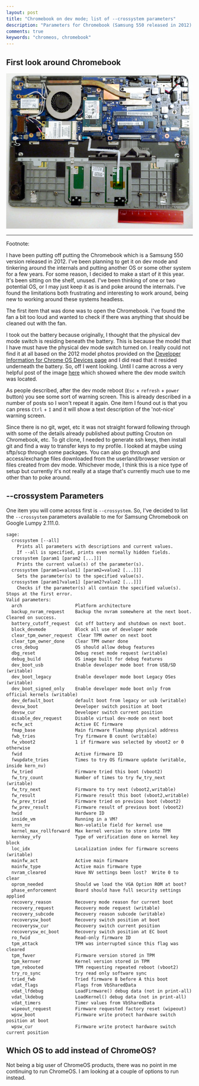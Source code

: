 ```yaml
---
layout: post
title: "Chromebook on dev mode; list of --crossystem parameters"
description: "Parameters for Chromebook (Samsung 550 released in 2012) on Google Lumpy 2.111.0"
comments: true
keywords: "chromeos, chromebook"
---
```


## First look around Chromebook

![Chromebook (Samsung 550 released in 2012)](/assets/images/chromebook-600px.png)

---
Footnote:

[^1]: 1: Added a ruler for scale.

I have been putting off putting the Chromebook which is a Samsung 550 version released in 2012. I've been planning to get it on dev mode and tinkering around the internals and putting another OS or some other system for a few years. For some reason, I decided to make a start of it this year. It's been sitting on the shelf, unused.  I've been thinking of one or two potential OS, or I may just keep it as is and poke around the internals.  I've found the limitations both frustrating and interesting to work around, being new to working around these systems headless.

The first item that was done was to open the Chromebook.  I've found the fan a bit too loud and wanted to check if there was anything that should be cleaned out with the fan.

I took out the battery because originally, I thought that the physical dev mode switch is residing beneath the battery.  This is because the model that I have must have the physical dev mode switch turned on.  I really could not find it at all based on the 2012 model photos provided on the [Developer Information for Chrome OS Devices page](https://www.chromium.org/chromium-os/developer-information-for-chrome-os-devices) and I did read that it resided underneath the battery.  So, off I went looking.  Until I came across a very helpful post of the image [here](https://greenido.files.wordpress.com/2013/08/photo3.jpg) which showed where the dev mode switch was located.

As people described, after the dev mode reboot (`Esc` + `refresh` + `power` button) you see some sort of warning screen. This is already described in a number of posts so I won't repeat it again.  One item I found out is that you can press `Ctrl` + `I` and it will show a text description of the 'not-nice' warning screen.

Since there is no git, wget, etc it was not straight forward following through with some of the details already published about putting Crouton on Chromebook, etc.  To git clone, I needed to generate ssh keys, then install git and find a way to transfer keys to my profile. I looked at maybe using sftp/scp through some packages. You can also go through and access/exchange files downloaded from the userland/browser version or files created from dev mode. Whichever mode, I think this is a nice type of setup but currently it's not really at a stage that's currently much use to me other than to poke around.

## --crossystem Parameters

One item you will come across first is `--crossystem`.
So, I've decided to list the `--crossystem` parameters available to me for Samsung Chromebook on Google Lumpy 2.111.0.

```
sage:
  crossystem [--all]
    Prints all parameters with descriptions and current values.
    If --all is specified, prints even normally hidden fields.
  crossystem [param1 [param2 [...]]]
    Prints the current value(s) of the parameter(s).
  crossystem [param1=value1] [param2=value2 [...]]]
    Sets the parameter(s) to the specified value(s).
  crossystem [param1?value1] [param2?value2 [...]]]
    Checks if the parameter(s) all contain the specified value(s).
Stops at the first error.
Valid parameters:
  arch                    Platform architecture
  backup_nvram_request    Backup the nvram somewhere at the next boot. Cleared on success.
  battery_cutoff_request  Cut off battery and shutdown on next boot.
  block_devmode           Block all use of developer mode
  clear_tpm_owner_request  Clear TPM owner on next boot
  clear_tpm_owner_done    Clear TPM owner done
  cros_debug              OS should allow debug features
  dbg_reset               Debug reset mode request (writable)
  debug_build             OS image built for debug features
  dev_boot_usb            Enable developer mode boot from USB/SD (writable)
  dev_boot_legacy         Enable developer mode boot Legacy OSes (writable)
  dev_boot_signed_only    Enable developer mode boot only from official kernels (writable)
  dev_default_boot        default boot from legacy or usb (writable)
  devsw_boot              Developer switch position at boot
  devsw_cur               Developer switch current position
  disable_dev_request     Disable virtual dev-mode on next boot
  ecfw_act                Active EC firmware
  fmap_base               Main firmware flashmap physical address
  fwb_tries               Try firmware B count (writable)
  fw_vboot2               1 if firmware was selected by vboot2 or 0 otherwise
  fwid                    Active firmware ID
  fwupdate_tries          Times to try OS firmware update (writable, inside kern_nv)
  fw_tried                Firmware tried this boot (vboot2)
  fw_try_count            Number of times to try fw_try_next (writable)
  fw_try_next             Firmware to try next (vboot2,writable)
  fw_result               Firmware result this boot (vboot2,writable)
  fw_prev_tried           Firmware tried on previous boot (vboot2)
  fw_prev_result          Firmware result of previous boot (vboot2)
  hwid                    Hardware ID
  inside_vm               Running in a VM?
  kern_nv                 Non-volatile field for kernel use
  kernel_max_rollforward  Max kernel version to store into TPM
  kernkey_vfy             Type of verification done on kernel key block
  loc_idx                 Localization index for firmware screens (writable)
  mainfw_act              Active main firmware
  mainfw_type             Active main firmware type
  nvram_cleared           Have NV settings been lost?  Write 0 to clear
  oprom_needed            Should we load the VGA Option ROM at boot?
  phase_enforcement       Board should have full security settings applied
  recovery_reason         Recovery mode reason for current boot
  recovery_request        Recovery mode request (writable)
  recovery_subcode        Recovery reason subcode (writable)
  recoverysw_boot         Recovery switch position at boot
  recoverysw_cur          Recovery switch current position
  recoverysw_ec_boot      Recovery switch position at EC boot
  ro_fwid                 Read-only firmware ID
  tpm_attack              TPM was interrupted since this flag was cleared
  tpm_fwver               Firmware version stored in TPM
  tpm_kernver             Kernel version stored in TPM
  tpm_rebooted            TPM requesting repeated reboot (vboot2)
  try_ro_sync             try read only software sync
  tried_fwb               Tried firmware B before A this boot
  vdat_flags              Flags from VbSharedData
  vdat_lfdebug            LoadFirmware() debug data (not in print-all)
  vdat_lkdebug            LoadKernel() debug data (not in print-all)
  vdat_timers             Timer values from VbSharedData
  wipeout_request         Firmware requested factory reset (wipeout)
  wpsw_boot               Firmware write protect hardware switch position at boot
  wpsw_cur                Firmware write protect hardware switch current position

```

## Which OS to add instead of ChromeOS?

Not being a big user of ChromeOS products, there was no point in me continuing to run ChromeOS.  I am looking at a couple of options to run instead.

